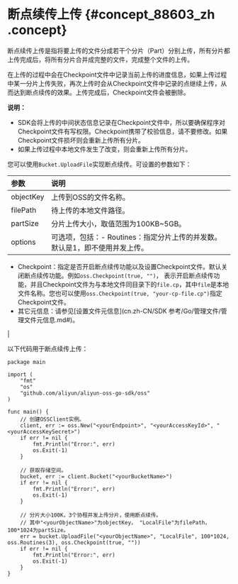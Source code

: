 # 断点续传上传 {#concept_88603_zh .concept}

断点续传上传是指将要上传的文件分成若干个分片（Part）分别上传，所有分片都上传完成后，将所有分片合并成完整的文件，完成整个文件的上传。

在上传的过程中会在Checkpoint文件中记录当前上传的进度信息，如果上传过程中某一分片上传失败，再次上传时会从Checkpoint文件中记录的点继续上传，从而达到断点续传的效果。上传完成后，Checkpoint文件会被删除。

**说明：** 

-   SDK会将上传的中间状态信息记录在Checkpoint文件中，所以要确保程序对Checkpoint文件有写权限。Checkpoint携带了校验信息，请不要修改。如果Checkpoint文件损坏则会重新上传所有分片。
-   如果上传过程中本地文件发生了改变，则会重新上传所有分片。

您可以使用`Bucket.UploadFile`实现断点续传。可设置的参数如下：

|参数|说明|
|:-|:-|
|objectKey|上传到OSS的文件名称。|
|filePath|待上传的本地文件路径。|
|partSize|分片上传大小，取值范围为100KB~5GB。|
|options|可选项，包括：-   Routines：指定分片上传的并发数。默认是1，即不使用并发上传。
-   Checkpoint：指定是否开启断点续传功能以及设置Checkpoint文件。默认关闭断点续传功能。例如`oss.Checkpoint(true, "")`， 表示开启断点续传功能，并且Checkpoint文件为与本地文件同目录下的`file.cp`，其中`file`是本地文件名称。您也可以使用`oss.Checkpoint(true, "your-cp-file.cp")`指定Checkpoint文件。
-   其它元信息：请参见[设置文件元信息](cn.zh-CN/SDK 参考/Go/管理文件/管理文件元信息.md#)。

|

以下代码用于断点续传上传：

```language-go
package main

import (
	"fmt"
	"os"
	"github.com/aliyun/aliyun-oss-go-sdk/oss"
)

func main() {
	// 创建OSSClient实例。
	client, err := oss.New("<yourEndpoint>", "<yourAccessKeyId>", "<yourAccessKeySecret>")
	if err != nil {
		fmt.Println("Error:", err)
		os.Exit(-1)
	}

	// 获取存储空间。
	bucket, err := client.Bucket("<yourBucketName>")
	if err != nil {
		fmt.Println("Error:", err)
		os.Exit(-1)
	}

	// 分片大小100K，3个协程并发上传分片，使用断点续传。
	// 其中"<yourObjectName>"为objectKey， "LocalFile"为filePath，100*1024为partSize。
	err = bucket.UploadFile("<yourObjectName>", "LocalFile", 100*1024, oss.Routines(3), oss.Checkpoint(true, ""))
	if err != nil {
		fmt.Println("Error:", err)
		os.Exit(-1)
	}
}

```


